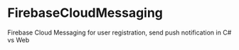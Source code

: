 # FirebaseCloudMessaging
Firebase Cloud Messaging for user registration, send push notification in C# vs Web
